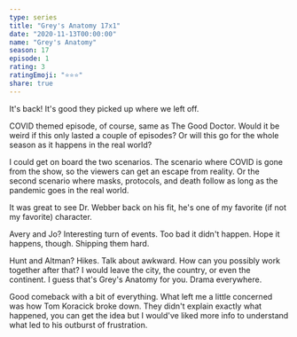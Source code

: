```yaml
---
type: series
title: "Grey's Anatomy 17x1"
date: "2020-11-13T00:00:00"
name: "Grey's Anatomy"
season: 17
episode: 1
rating: 3
ratingEmoji: "⭐️⭐️⭐️"
share: true
---
```


It's back! It's good they picked up where we left off.

COVID themed episode, of course, same as The Good Doctor. Would it be weird if this only lasted a couple of episodes? Or will this go for the whole season as it happens in the real world?

I could get on board the two scenarios. The scenario where COVID is gone from the show, so the viewers can get an escape from reality. Or the second scenario where masks, protocols, and death follow as long as the pandemic goes in the real world.

It was great to see Dr. Webber back on his fit, he's one of my favorite (if not my favorite) character.

Avery and Jo? Interesting turn of events. Too bad it didn't happen. Hope it happens, though. Shipping them hard.

Hunt and Altman? Hikes. Talk about awkward. How can you possibly work together after that? I would leave the city, the country, or even the continent. I guess that's Grey's Anatomy for you. Drama everywhere.

Good comeback with a bit of everything. What left me a little concerned was how Tom Koracick broke down. They didn't explain exactly what happened, you can get the idea but I would've liked more info to understand what led to his outburst of frustration.
